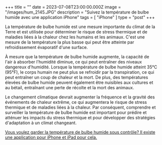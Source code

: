 +++
title = ""
date = 2023-07-08T23:00:00.000Z
image = "/images/hum_2145.JPG"
description = "Suivez la température de bulbe humide avec une application iPhone"
tags = [ "iPhone" ]
type = "post"
+++

La température de bulbe humide est une mesure importante du climat de la Terre et est utilisée pour déterminer le risque de stress thermique et de maladies liées à la chaleur chez les humains et les animaux. C'est une mesure de la température la plus basse qui peut être atteinte par refroidissement évaporatif d'une surface.

À mesure que la température de bulbe humide augmente, la capacité de l'air à absorber l'humidité diminue, ce qui peut entraîner des niveaux dangereux d'humidité. Lorsque la température de bulbe humide atteint 35°C (95°F), le corps humain ne peut plus se refroidir par la transpiration, ce qui peut entraîner un coup de chaleur et la mort. De plus, des températures élevées de bulbe humide peuvent également être nuisibles aux cultures et au bétail, entraînant une perte de récolte et la mort des animaux.

Le changement climatique devrait augmenter la fréquence et la gravité des événements de chaleur extrême, ce qui augmentera le risque de stress thermique et de maladies liées à la chaleur. Par conséquent, comprendre et surveiller la température de bulbe humide est important pour prédire et atténuer les impacts du stress thermique et pour développer des stratégies d'adaptation à un climat changeant.

[Vous voulez garder la température de bulbe humide sous contrôle?
Il existe une application pour iPhone et iPad pour cela.](<> "https://climacam.com")
